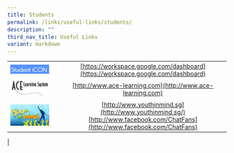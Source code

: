 ```yaml
---
title: Students
permalink: /links/useful-links/students/
description: ""
third_nav_title: Useful Links
variant: markdown
---
```

|  |  |
|---|:---:|
| <img src="/images/students1.png" style="width:85%"> | [https://workspace.google.com/dashboard](https://workspace.google.com/dashboard) |
| <img src="/images/students3.jpg" style="width:85%"> | [http://www.ace-learning.com](http://www.ace-learning.com) |
| <img src="/images/students8.png" style="width:85%"> |  [http://www.youthinmind.sg](http://www.youthinmind.sg/)<br>[http://www.facebook.com/ChatFans](http://www.facebook.com/ChatFans) |
|